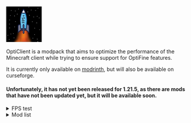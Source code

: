 ![LOGO](https://github.com/andrebalazs13/OptiCilent/blob/main/LOGO.png)

OptiClient is a modpack that aims to optimize the performance of the Minecraft client while trying to ensure support for OptiFine features.

It is currently only available on [modrinth](https://modrinth.com/modpack/opticilent), but will also be available on curseforge.

#### Unfortunately, it has not yet been released for 1.21.5, as there are mods that have not been updated yet, but it will be available soon.

<details>
<summary>FPS test</summary>

## FPS with vanilla Minecraft:

![40 fps](https://cdn.modrinth.com/data/cached_images/7fcba9bab748056ab0d82cc7a1a4d939439c2013.png)

## FPS with OptiFine:
![72 FPS](https://cdn.modrinth.com/data/cached_images/80e4a58e18a60416cb4d12d41169c9a740812764.png)

## FPS with OptiCilent:

![120 FPS](https://cdn.modrinth.com/data/cached_images/52146e73e8b94bdf6c96e0e0199a32a5c28f51cd.png)

| Vanilla           | OptiFine               | OptiCilent             |
|---------------------|:---------------------:|---------------------:|
| 40 FPS           | 72 FPS             | 120 FPS            |


Hardware: CPU: Intel Core I5 8400 2.80Ghz, RAM: 4gb DDR4 (48gb system ram), GPU: NVIDIA GeForce GT 710

*FPS test is done on my very low-end computer. FPS may vary depending on hardware and graphics settings.

</details>

<details>
<summary>Mod list</summary>
  
## Mod list(modrinth.com):
- [Appleskin](https://modrinth.com/mod/appleskin)
- [Architectury API](https://modrinth.com/mod/architectury-api)
- [BadOptimizations](https://modrinth.com/mod/badoptimizations)
- [Better Mount HUD](https://modrinth.com/mod/better-mount-hud)
- [Boat Item View](https://modrinth.com/mod/boat-item-view)
- [CalcMod](https://modrinth.com/mod/calcmod)
- [Chat Heads](https://modrinth.com/mod/chat-heads)
- [Cloth Config API](https://modrinth.com/mod/cloth-config)
- [Continuity](https://modrinth.com/mod/continuity)
- [Crash Assistant](https://modrinth.com/mod/crash-assistant)
- [Cull Leaves](https://modrinth.com/mod/cull-leaves)
- [Debugify](https://modrinth.com/mod/debugify)
- [Distant Horizons](https://modrinth.com/mod/distanthorizons)
- [Dynamic FPS](https://modrinth.com/mod/dynamic-fps)
- [e4mc](https://modrinth.com/mod/e4mc)
- [[EMF] Entity Model Features](https://modrinth.com/mod/entity-model-features)
- [[ETF] Entity Texture Features](https://modrinth.com/mod/entitytexturefeatures)
- [Entity Culling](https://modrinth.com/mod/entityculling)
- [Entity View Distance](https://modrinth.com/mod/entity-view-distance)
- [Fabric API](https://modrinth.com/mod/fabric-api)
- [Fabric Language Kotlin](https://modrinth.com/mod/fabric-language-kotlin)
- [Fast IP Ping](https://modrinth.com/mod/fast-ip-ping)
- [FerriteCore](https://modrinth.com/mod/ferrite-core)
- [FPS - Display](https://modrinth.com/mod/fpsdisplay)
- [GpuTape](https://modrinth.com/mod/gputape)
- [Held Item Info](https://modrinth.com/mod/held-item-info)
- [ImmediatelyFast](https://modrinth.com/mod/immediatelyfast)
- [Iris Shaders](https://modrinth.com/mod/iris)
- [LambDynamicLights](https://modrinth.com/mod/lambdynamiclights)
- [Language Reload](https://modrinth.com/mod/language-reload)
- [lazy-language-loader](https://modrinth.com/mod/lazy-language-loader)
- [LibJF](https://modrinth.com/mod/libjf)
- [Lithium](https://modrinth.com/mod/lithium)
- [MidnightLib](https://modrinth.com/mod/midnightlib)
- [MixinTrace](https://modrinth.com/mod/mixintrace)
- [Model Gap Fix](https://modrinth.com/mod/modelfix)
- [ModernFix](https://modrinth.com/mod/modernfix)
- [Mod Menu](https://modrinth.com/mod/modmenu)
- [More Chat History](https://modrinth.com/mod/morechathistory)
- [More Culling](https://modrinth.com/mod/moreculling)
- [No Chat Reports](https://modrinth.com/mod/no-chat-reports)
- [Not Enough Animations](https://modrinth.com/mod/not-enough-animations)
- [OptiGUI](https://modrinth.com/mod/optigui)
- [Puzzle](https://modrinth.com/mod/puzzle)
- [Reese's Sodium Options](https://modrinth.com/mod/reeses-sodium-options)
- [ReplayMod](https://modrinth.com/mod/replaymod)
- [Server Resourcepack Checker](https://modrinth.com/mod/server-resource-pack-checker)
- [Roughly Enough Items (REI)](https://modrinth.com/mod/rei)
- [Shulker Box Tooltip](https://modrinth.com/mod/shulkerboxtooltip)
- [Sodium Extra](https://modrinth.com/mod/sodium-extra)
- [Sodium Extra Information](https://modrinth.com/mod/sodium-extra-information)
- [Sodium](https://modrinth.com/mod/sodium)
- [Super Fast Math](https://modrinth.com/mod/super-fast-math)
- [ViaFabricPlus](https://modrinth.com/mod/viafabricplus)
- [Wavey Capes](https://modrinth.com/mod/wavey-capes)
- [Xaero's Minimap](https://modrinth.com/mod/xaeros-minimap)
- [Xaero's World Map](https://modrinth.com/mod/xaeros-world-map)
- [YetAnotherConfigLib (YACL)](https://modrinth.com/mod/yacl)
- [Zoomify](https://modrinth.com/mod/zoomify)
- [Very Many Players (Fabric)](https://modrinth.com/mod/vmp-fabric)
- [Noisium](https://modrinth.com/mod/noisium)
- [Chunky](https://modrinth.com/plugin/chunky/version/1.2.217)
- [Better Beds](https://modrinth.com/mod/better-beds)
- [Skip Transitions](https://modrinth.com/mod/skip-transitions)
- [RenderScale](https://modrinth.com/mod/renderscale)
- [Particle Core](https://modrinth.com/mod/particle-core)
- [Fast Items](https://modrinth.com/mod/fast-items)
- [Controlify](https://modrinth.com/mod/controlify)
- [Enhanced Block Entities](https://modrinth.com/mod/ebe)
- [Noxesium](https://modrinth.com/mod/noxesium)
- [Smooth Scrolling](https://modrinth.com/mod/smooth-scroll?)
- [Sodium Options Mod Compat](https://modrinth.com/mod/sodium-options-mod-compat)
- [Palladium](https://modrinth.com/mod/mpalladium)
- [NoDynamicFps](https://modrinth.com/mod/nodynamicfps)
- [ToadLib](https://modrinth.com/mod/toadlib)
- [Fzzy Config](https://modrinth.com/mod/fzzy-config)
- [TxniLib](https://modrinth.com/mod/txnilib)
- [Sodium Options API](https://modrinth.com/mod/sodium-options-api)
- [Cool Elytra Roll](https://modrinth.com/mod/cool-elytra-roll)
- [Variants-CIT](https://modrinth.com/mod/variants-cit)

# Texture packs:
- [Redstone Tweaks](https://modrinth.com/resourcepack/redstone-tweaks)
- [Outlined Ores](https://modrinth.com/resourcepack/ore-outlines)
- [Low On Fire](https://modrinth.com/resourcepack/low-on-fire)
- [Default Dark Mode](https://modrinth.com/resourcepack/default-dark-mode)
#Datapacks:
- [Even Better Enchants](https://modrinth.com/resourcepack/even-better-enchants)

</details>
